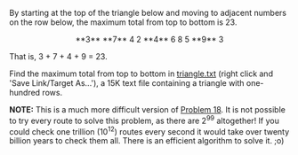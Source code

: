 By starting at the top of the triangle below and moving to adjacent numbers on the row below, the maximum total from top to bottom is 23.

<center>
**3**
**7** 4
2 **4** 6
8 5 **9** 3
</center>

That is, 3 + 7 + 4 + 9 = 23.

Find the maximum total from top to bottom in [triangle.txt][1] (right click and 'Save Link/Target As...'), a 15K text file containing a triangle with one-hundred rows.

**NOTE:** This is a much more difficult version of [Problem 18][2]. It is not possible to try every route to solve this problem, as there are 2<sup>99</sup> altogether! If you could check one trillion (10<sup>12</sup>) routes every second it would take over twenty billion years to check them all. There is an efficient algorithm to solve it. ;o)

[1]: https://projecteuler.net/project/resources/p067_triangle.txt
[2]: https://projecteuler.net/problem=18
